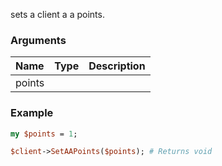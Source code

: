 sets a client a a points.
### Arguments
**Name**|**Type**|**Description**
:---|:---|:---
points||

### Example

```perl
my $points = 1;

$client->SetAAPoints($points); # Returns void
```